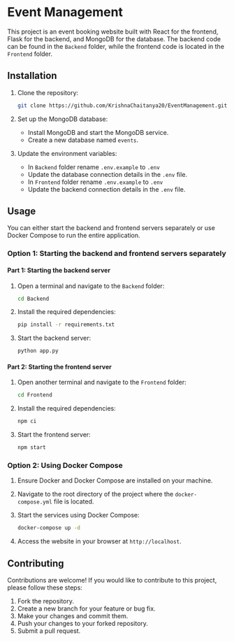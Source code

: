 # Event Management

This project is an event booking website built with React for the frontend, Flask for the backend, and MongoDB for the database. The backend code can be found in the `Backend` folder, while the frontend code is located in the `Frontend` folder.

## Installation

1. Clone the repository:

    ```bash
    git clone https://github.com/KrishnaChaitanya20/EventManagement.git
    ```

2. Set up the MongoDB database:

    - Install MongoDB and start the MongoDB service.
    - Create a new database named `events`.

3. Update the environment variables:

    - In `Backend` folder rename `.env.example` to `.env`
    - Update the database connection details in the `.env` file.
    - In `Frontend` folder rename `.env.example` to `.env`
    - Update the backend connection details in the `.env` file.

## Usage

You can either start the backend and frontend servers separately or use Docker Compose to run the entire application.

### Option 1: Starting the backend and frontend servers separately

#### Part 1: Starting the backend server

1. Open a terminal and navigate to the `Backend` folder:

    ```bash
    cd Backend
    ```

2. Install the required dependencies:

    ```bash
    pip install -r requirements.txt
    ```

3. Start the backend server:

    ```bash
    python app.py
    ```

#### Part 2: Starting the frontend server

1. Open another terminal and navigate to the `Frontend` folder:

    ```bash
    cd Frontend
    ```

2. Install the required dependencies:

    ```bash
    npm ci
    ```

3. Start the frontend server:

    ```bash
    npm start
    ```

### Option 2: Using Docker Compose

1. Ensure Docker and Docker Compose are installed on your machine.

2. Navigate to the root directory of the project where the `docker-compose.yml` file is located.

3. Start the services using Docker Compose:

    ```bash
    docker-compose up -d
    ```

4. Access the website in your browser at `http://localhost`.

## Contributing

Contributions are welcome! If you would like to contribute to this project, please follow these steps:

1. Fork the repository.
2. Create a new branch for your feature or bug fix.
3. Make your changes and commit them.
4. Push your changes to your forked repository.
5. Submit a pull request.
